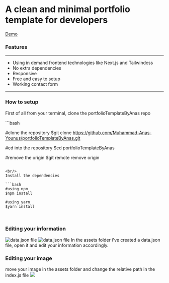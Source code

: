 <h1>A clean and minimal portfolio template for developers</h1>

<a href="https://portfoliotemplatebyanas.netlify.app/">Demo</a>

<h3>Features</h3>
<hr/>
<ul>
  <li>Using in demand frontend technologies like Next.js and Tailwindcss</li>
  <li>No extra dependencies</li>
  <li>Responsive</li>
  <li>Free and easy to setup</li>
  <li>Working contact form</li>
 </ul>
 
 <hr/>
 
 <h3>How to setup</h3>
 <p>First of all from your terminal, clone the portfolioTemplateByAnas repo</p>
 ```bash
 
 #clone the repository
 $git clone https://github.com/Muhammad-Anas-Younus/portfolioTemplateByAnas.git
 
 #cd into the repository
 $cd portfolioTemplateByAnas
 
 #remove the origin
 $git remote remove origin
 ```

<br/>
Install the dependencies

 ```bash
 #using npm
 $npm install
 
 #using yarn
 $yarn install
 ```
 <br/>
 
 <h3>Editing your information</h3>
 
 <img src="https://ibb.co/Xjmm23B" alt="data.json file"/>
 <img src="https://ibb.co/hKDKsLY" alt="data.json file"/>
 In the assets folder i've created a data.json file, open it and edit your information accordingly.
 
  <h3>Editing your image</h3>
  move your image in the assets folder and change the relative path in the index.js file
  <img src="https://ibb.co/5n6WLdv"/>
 
 
 
 

